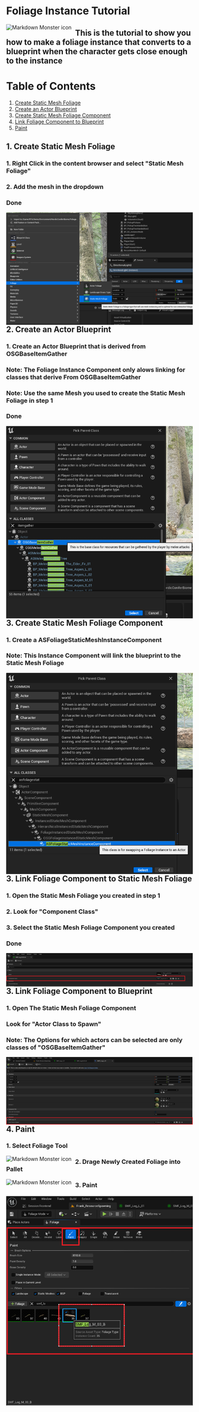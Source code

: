 # Foliage Instance Tutorial

<img src="header.png"
     alt="Markdown Monster icon"
     style="float: left; margin-right: 10px;" />
     
## This is the tutorial to show you how to make a foliage instance that converts to a blueprint when the character gets close enough to the instance

# Table of Contents
1. [Create Static Mesh Foliage](#Create-Static-Mesh-Foliage)
2. [Create an Actor Blueprint](#Create-an-Actor-Blueprint)
3. [Create Static Mesh Foliage Component](#Create-Static-Mesh-Foliage-Component)
4. [Link Foliage Component to Blueprint](#Link-Foliage-Component-to-Blueprint)
5. [Paint](#Paint)


## 1. Create Static Mesh Foliage
### 1. Right Click in the content browser and select "Static Mesh Foliage"
### 2. Add the mesh in the dropdown
### Done
<img src="CreateFoliage.png"
     alt="Markdown Monster icon"
     style="float: left; margin-right: 10px;" />

## 2. Create an Actor Blueprint
### 1. Create an Actor Blueprint that is derived from OSGBaseItemGather
### Note: The Foliage Instance Component only alows linking for classes that derive From OSGBaseItemGather
### Note: Use the same Mesh you used to create the Static Mesh Foliage in step 1
### Done
<img src="CreateActor.png"
     alt="Markdown Monster icon"
     style="float: left; margin-right: 10px;" />
     
## 3. Create Static Mesh Foliage Component
### 1. Create a ASFoliageStaticMeshInstanceComponent
### Note: This Instance Component will link the blueprint to the Static Mesh Foliage
<img src="FoliageComponent.png"
     alt="Markdown Monster icon"
     style="float: left; margin-right: 10px;" />

## 3. Link Foliage Component to Static Mesh Foliage
### 1. Open the Static Mesh Foliage you created in step 1
### 2. Look for "Component Class"
### 3. Select the Static Mesh Foliage Component you created
### Done
<img src="LinkFoliageComponent.png"
     alt="Markdown Monster icon"
     style="float: left; margin-right: 10px;" />

## 3. Link Foliage Component to Blueprint
### 1. Open The Static Mesh Foliage Component
### Look for "Actor Class to Spawn"
### Note: The Options for which actors can be selected are only classes of "OSGBaseItemGather"
<img src="LinkComponentToBlueprint.png"
     alt="Markdown Monster icon"
     style="float: left; margin-right: 10px;" />

## 4. Paint
### 1. Select Foliage Tool
<img src="SelectFoliage.png"
     alt="Markdown Monster icon"
     style="float: left; margin-right: 10px;" />

### 2. Drage Newly Created Foliage into Pallet
<img src="DrageFoliage.png"
     alt="Markdown Monster icon"
     style="float: left; margin-right: 10px;" />

### 3. Paint
 <img src="paint.png"
     alt="Markdown Monster icon"
     style="float: left; margin-right: 10px;" />

